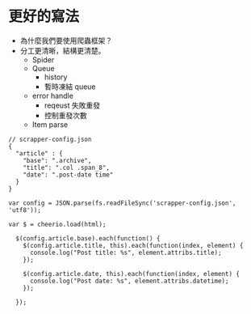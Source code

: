 # 更好的寫法

* 為什麼我們要使用爬蟲框架？
* 分工更清晰，結構更清楚。
  * Spider
  * Queue
    * history
    * 暫時凍結 queue
  * error handle
    * reqeust 失敗重發
    * 控制重發次數
  * Item parse
  
```
// scrapper-config.json
{
  "article" : {
    "base": ".archive",
    "title": ".col .span_8",
    "date": ".post-date time"
  }
}
```

```
var config = JSON.parse(fs.readFileSync('scrapper-config.json', 'utf8'));
```

```
var $ = cheerio.load(html);

  $(config.article.base).each(function() {
    $(config.article.title, this).each(function(index, element) {
      console.log("Post title: %s", element.attribs.title);
    });

    $(config.article.date, this).each(function(index, element) {
      console.log("Post date: %s", element.attribs.datetime);
    });

  });
```
